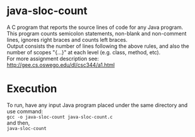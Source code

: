 # java-sloc-count
A C program that reports the source lines of code for any Java program.
This program counts semicolon statements, non-blank and non-comment lines, ignores right braces and counts left braces. </br>
Output consists the number of lines following the above rules, and also the number of scopes "{...}" at each level (e.g. class, method, etc). </br>
For more assignment description see: http://gee.cs.oswego.edu/dl/csc344/a1.html

# Execution
To run, have any input Java program placed under the same directory and use command: </br>
`gcc -o java-sloc-count java-sloc-count.c` </br>
and then, </br>
`java-sloc-count`
